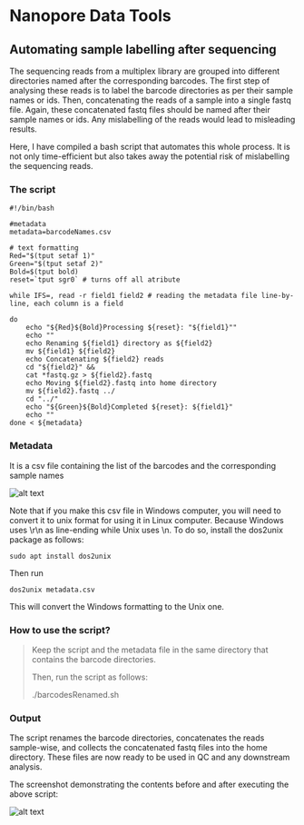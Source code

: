 # **Nanopore Data Tools** <br />



## **Automating sample labelling after sequencing**



The sequencing reads from a multiplex library are grouped into different directories named after the corresponding barcodes. The first step of analysing these reads is to label the barcode directories as per their sample names or ids. Then, concatenating the reads of a sample into a single fastq file. Again, these concatenated fastq files should be named after their sample names or ids. Any mislabelling of the reads would lead to misleading results.


Here, I have compiled a bash script that automates this whole process. It is not only time-efficient but also takes away the potential risk of mislabelling the sequencing reads.



### **The script**


```
#!/bin/bash

#metadata
metadata=barcodeNames.csv

# text formatting
Red="$(tput setaf 1)"
Green="$(tput setaf 2)"
Bold=$(tput bold)
reset=`tput sgr0` # turns off all atribute

while IFS=, read -r field1 field2 # reading the metadata file line-by-line, each column is a field

do  
    echo "${Red}${Bold}Processing ${reset}: "${field1}"" 
    echo ""
    echo Renaming ${field1} directory as ${field2} 
    mv ${field1} ${field2} 
    echo Concatenating ${field2} reads
    cd "${field2}" &&
    cat *fastq.gz > ${field2}.fastq
    echo Moving ${field2}.fastq into home directory
    mv ${field2}.fastq ../
    cd "../"
    echo "${Green}${Bold}Completed ${reset}: ${field1}"
    echo ""
done < ${metadata}

```



### **Metadata**



It is a csv file containing the list of the barcodes and the corresponding sample names



 ![alt text](https://github.com/asadprodhan/Nanopore-Data-Tools/blob/main/MetaData.PNG)
 
 
 
Note that if you make this csv file in Windows computer, you will need to convert it to unix format for using it in Linux computer. Because Windows uses \r\n as line-ending while Unix uses \n. To do so, install the dos2unix package as follows:


```
sudo apt install dos2unix
```


Then run


```
dos2unix metadata.csv
```


This will convert the Windows formatting to the Unix one. 


### **How to use the script?**



>Keep the script and the metadata file in the same directory that contains the barcode directories. 
>
>Then, run the script as follows:
>
>./barcodesRenamed.sh



### **Output**



The script renames the barcode directories, concatenates the reads sample-wise, and collects the concatenated fastq files into the home directory. These files are now ready to be used in QC and any downstream analysis. 


The screenshot demonstrating the contents before and after executing the above script: 



 ![alt text](https://github.com/asadprodhan/Nanopore-Data-Tools/blob/main/TerminalScreenShot.PNG)
 
 
